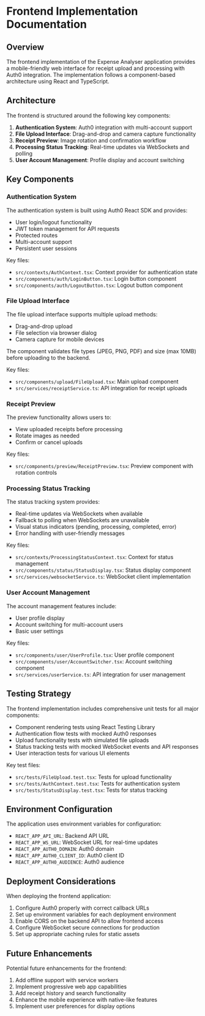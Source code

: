 # Frontend Implementation Documentation

## Overview

The frontend implementation of the Expense Analyser application provides a mobile-friendly web interface for receipt upload and processing with Auth0 integration. The implementation follows a component-based architecture using React and TypeScript.

## Architecture

The frontend is structured around the following key components:

1. **Authentication System**: Auth0 integration with multi-account support
2. **File Upload Interface**: Drag-and-drop and camera capture functionality
3. **Receipt Preview**: Image rotation and confirmation workflow
4. **Processing Status Tracking**: Real-time updates via WebSockets and polling
5. **User Account Management**: Profile display and account switching

## Key Components

### Authentication System

The authentication system is built using Auth0 React SDK and provides:

- User login/logout functionality
- JWT token management for API requests
- Protected routes
- Multi-account support
- Persistent user sessions

Key files:
- `src/contexts/AuthContext.tsx`: Context provider for authentication state
- `src/components/auth/LoginButton.tsx`: Login button component
- `src/components/auth/LogoutButton.tsx`: Logout button component

### File Upload Interface

The file upload interface supports multiple upload methods:

- Drag-and-drop upload
- File selection via browser dialog
- Camera capture for mobile devices

The component validates file types (JPEG, PNG, PDF) and size (max 10MB) before uploading to the backend.

Key files:
- `src/components/upload/FileUpload.tsx`: Main upload component
- `src/services/receiptService.ts`: API integration for receipt uploads

### Receipt Preview

The preview functionality allows users to:

- View uploaded receipts before processing
- Rotate images as needed
- Confirm or cancel uploads

Key files:
- `src/components/preview/ReceiptPreview.tsx`: Preview component with rotation controls

### Processing Status Tracking

The status tracking system provides:

- Real-time updates via WebSockets when available
- Fallback to polling when WebSockets are unavailable
- Visual status indicators (pending, processing, completed, error)
- Error handling with user-friendly messages

Key files:
- `src/contexts/ProcessingStatusContext.tsx`: Context for status management
- `src/components/status/StatusDisplay.tsx`: Status display component
- `src/services/websocketService.ts`: WebSocket client implementation

### User Account Management

The account management features include:

- User profile display
- Account switching for multi-account users
- Basic user settings

Key files:
- `src/components/user/UserProfile.tsx`: User profile component
- `src/components/user/AccountSwitcher.tsx`: Account switching component
- `src/services/userService.ts`: API integration for user management

## Testing Strategy

The frontend implementation includes comprehensive unit tests for all major components:

- Component rendering tests using React Testing Library
- Authentication flow tests with mocked Auth0 responses
- Upload functionality tests with simulated file uploads
- Status tracking tests with mocked WebSocket events and API responses
- User interaction tests for various UI elements

Key test files:
- `src/tests/FileUpload.test.tsx`: Tests for upload functionality
- `src/tests/AuthContext.test.tsx`: Tests for authentication system
- `src/tests/StatusDisplay.test.tsx`: Tests for status tracking

## Environment Configuration

The application uses environment variables for configuration:

- `REACT_APP_API_URL`: Backend API URL
- `REACT_APP_WS_URL`: WebSocket URL for real-time updates
- `REACT_APP_AUTH0_DOMAIN`: Auth0 domain
- `REACT_APP_AUTH0_CLIENT_ID`: Auth0 client ID
- `REACT_APP_AUTH0_AUDIENCE`: Auth0 audience

## Deployment Considerations

When deploying the frontend application:

1. Configure Auth0 properly with correct callback URLs
2. Set up environment variables for each deployment environment
3. Enable CORS on the backend API to allow frontend access
4. Configure WebSocket secure connections for production
5. Set up appropriate caching rules for static assets

## Future Enhancements

Potential future enhancements for the frontend:

1. Add offline support with service workers
2. Implement progressive web app capabilities
3. Add receipt history and search functionality
4. Enhance the mobile experience with native-like features
5. Implement user preferences for display options
